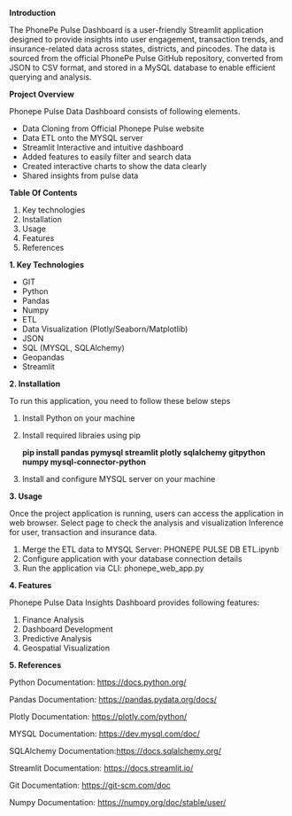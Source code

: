 **Introduction**

The PhonePe Pulse Dashboard is a user-friendly Streamlit application designed to provide insights into user engagement, transaction trends, and insurance-related data across states, districts, and pincodes. The data is sourced from the official PhonePe Pulse GitHub repository, converted from JSON to CSV format, and stored in a MySQL database to enable efficient querying and analysis.

**Project Overview**

Phonepe Pulse Data Dashboard consists of following elements.

  * Data Cloning from Official Phonepe Pulse website
  * Data ETL onto the MYSQL server
  * Streamlit Interactive and intuitive dashboard
  * Added features to easily filter and search data
  * Created interactive charts to show the data clearly
  * Shared insights from pulse data

**Table Of Contents**

  1. Key technologies
  2. Installation
  3. Usage
  4. Features
  5. References

**1. Key Technologies**

  * GIT
  * Python
  * Pandas
  * Numpy
  * ETL
  * Data Visualization (Plotly/Seaborn/Matplotlib)
  * JSON
  * SQL (MYSQL, SQLAlchemy)
  * Geopandas
  * Streamlit

**2. Installation**

To run this application, you need to follow these below steps

  1. Install Python on your machine
  2. Install required libraies using pip
     
        **pip install pandas pymysql streamlit plotly sqlalchemy gitpython numpy mysql-connector-python**

  3. Install and configure MYSQL server on your machine

**3. Usage**

Once the project application is running, users can access the application in web browser. Select page to check the analysis and visualization Inference for user, transaction and insurance data.

  1. Merge the ETL data to MYSQL Server: PHONEPE PULSE DB ETL.ipynb
  2. Configure application with your database connection details
  3. Run the application via CLI: phonepe_web_app.py

**4. Features**

Phonepe Pulse Data Insights Dashboard provides following features:

  1. Finance Analysis
  2. Dashboard Development
  3. Predictive Analysis
  4. Geospatial Visualization

**5. References**

Python Documentation: https://docs.python.org/

Pandas Documentation: https://pandas.pydata.org/docs/

Plotly Documentation: https://plotly.com/python/

MYSQL Documentation: https://dev.mysql.com/doc/

SQLAlchemy Documentation:https://docs.sqlalchemy.org/

Streamlit Documentation: https://docs.streamlit.io/

Git Documentation: https://git-scm.com/doc

Numpy Documentation: https://numpy.org/doc/stable/user/

